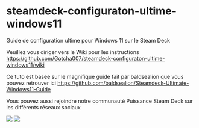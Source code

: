 # steamdeck-configuraton-ultime-windows11
Guide de configuration ultime pour Windows 11 sur le Steam Deck

Veuillez vous diriger vers le Wiki pour les instructions
https://github.com/Gotcha007/steamdeck-configuraton-ultime-windows11/wiki

Ce tuto est basee sur le magnifique guide fait par baldsealion que vous pouvez retrouver ici
https://github.com/baldsealion/Steamdeck-Ultimate-Windows11-Guide

Vous pouvez aussi rejoindre notre communauté Puissance Steam Deck sur les différents réseaux sociaux

[![](https://github.com/Gotcha007/steamdeck-configuraton-ultime-windows11/blob/main/images/yt.png)](https://www.youtube.com/c/grdmiam1) [![](https://github.com/Gotcha007/steamdeck-configuraton-ultime-windows11/blob/main/images/facebook.png)](https://www.facebook.com/groups/178029807772144)


